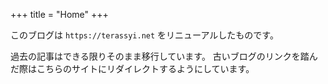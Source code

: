 +++
title = "Home"
+++

このブログは `https://terassyi.net` をリニューアルしたものです。

過去の記事はできる限りそのまま移行しています。
古いブログのリンクを踏んだ際はこちらのサイトにリダイレクトするようにしています。
